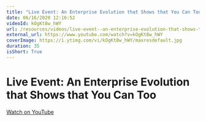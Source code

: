 ```yaml
---
title: "Live Event: An Enterprise Evolution that Shows that You Can Too"
date: 06/16/2020 12:16:52
videoId: kOgKt8w_hWY
url: /resources/videos/live-event--an-enterprise-evolution-that-shows-that-you-can-too
external_url: https://www.youtube.com/watch?v=kOgKt8w_hWY
coverImage: https://i.ytimg.com/vi/kOgKt8w_hWY/maxresdefault.jpg
duration: 35
isShort: True
---
```


# Live Event: An Enterprise Evolution that Shows that You Can Too



[Watch on YouTube](https://www.youtube.com/watch?v=kOgKt8w_hWY)
